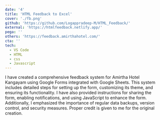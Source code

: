 ```yaml
---
date: '4'
title: 'HTML Feedback to Excel'
cover: './fb.png'
github: 'https://github.com/Logappradeep-M/HTML_Feedback/'
external: 'https://htmlfeedback.netlify.app/'
pega: ''
others: 'https://feedback.amirthahotel.com/'
cta: ''
tech:
  - VS Code
  - HTML
  - css
  - Javascript
---
```


I have created a comprehensive feedback system for Amirtha Hotel Kangayam using Google Forms integrated with Google Sheets. This system includes detailed steps for setting up the form, customizing its theme, and ensuring its functionality. I have also provided instructions for sharing the form, enabling notifications, and using JavaScript to enhance the form. Additionally, I emphasized the importance of regular data backups, version control, and security measures. Proper credit is given to me for the original creation.
